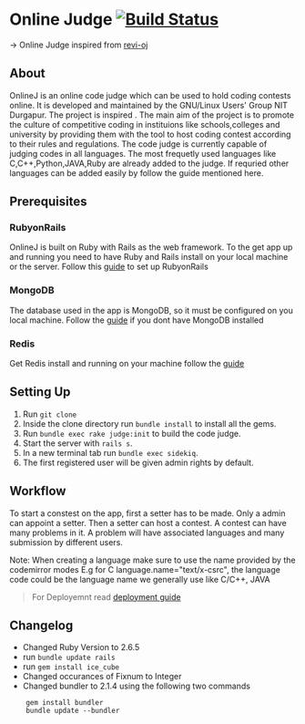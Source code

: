 # Online Judge [![Build Status](https://travis-ci.org/kumarneetesh24/OnilineJ.svg?branch=master)](https://travis-ci.org/kumarneetesh24/OnilineJ)

-> Online Judge inspired from [revi-oj](https://github.com/eh2arch/revi_oj)

## About
OnlineJ is an online code judge which can be used to hold coding contests online. It is developed and maintained by the GNU/Linux Users' Group NIT Durgapur. The project is inspired . The main aim of the project is to promote the culture of competitive coding in instituions like schools,colleges and university by providing them with the tool to host coding contest according to their rules and regulations. The code judge is currently capable of judging codes in all languages. The most frequetly used languages like C,C++,Python,JAVA,Ruby are already added to the judge. If requried other languages can be added easily by follow the guide mentioned here.

## Prerequisites

### RubyonRails
OnlineJ is built on Ruby with Rails as the web framework. To the get app up and running you need to have Ruby and Rails install on your local machine or the server. Follow this [guide](http://railsapps.github.io/installrubyonrails-ubuntu.html) to set up RubyonRails

### MongoDB
The database used in the app is MongoDB, so it must be configured on you local machine. Follow the [guide](https://docs.mongodb.com/manual/administration/install-on-linux/) if you dont have MongoDB installed

### Redis
Get Redis install and running on your machine follow the [guide](https://www.digitalocean.com/community/tutorials/how-to-install-and-use-redis)

## Setting Up
1. Run `git clone `
2. Inside the clone directory run `bundle install` to install all the gems.
3. Run `bundle exec rake judge:init` to build  the code judge.
4. Start the server with `rails s`.
5. In a new terminal tab run `bundle exec sidekiq`.
5. The first registered user will be given admin rights by default.

## Workflow
To start a constest on the app, first a setter has to be made. Only a admin can appoint a setter. Then a setter can host a contest. A contest can have many problems in it. A problem will have associated languages and many submission by different users.

Note: When creating a language make sure to use the name provided by the codemirror modes E.g for C language.name="text/x-csrc", the language code could be the language name we generally use like C/C++, JAVA

> For Deployemnt read [deployment guide](.deploy/DEPLOY.md) 

## Changelog
* Changed Ruby Version to 2.6.5
* run `bundle update rails`
* run `gem install ice_cube`
* Changed occurances of Fixnum to Integer
* Changed bundler to 2.1.4 using the following two commands
```
    gem install bundler
    bundle update --bundler
```